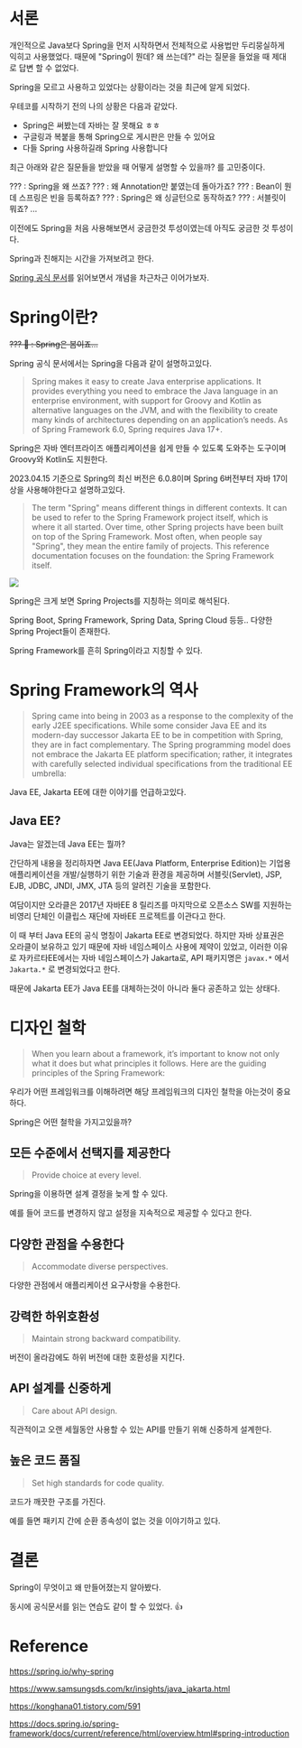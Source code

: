 # 서론

개인적으로 Java보다 Spring을 먼저 시작하면서 전체적으로 사용법만 두리뭉실하게 익히고 사용했었다.
때문에 "Spring이 뭔데? 왜 쓰는데?" 라는 질문을 들었을 때 제대로 답변 할 수 없었다.

Spring을 모르고 사용하고 있었다는 상황이라는 것을 최근에 알게 되었다.

우테코를 시작하기 전의 나의 상황은 다음과 같았다.

- Spring은 써봤는데 자바는 잘 못해요 ㅎㅎ
- 구글링과 복붙을 통해 Spring으로 게시판은 만들 수 있어요
- 다들 Spring 사용하길래 Spring 사용합니다

최근 아래와 같은 질문들을 받았을 때 어떻게 설명할 수 있을까? 를 고민중이다.

??? : Spring을 왜 쓰죠?
??? : 왜 Annotation만 붙였는데 돌아가죠?
??? : Bean이 뭔데 스프링은 빈을 등록하죠?
??? : Spring은 왜 싱글턴으로 동작하죠?
??? : 서블릿이 뭐죠?
...

이전에도 Spring을 처음 사용해보면서 궁금한것 투성이였는데 아직도 궁금한 것 투성이다.

Spring과 친해지는 시간을 가져보려고 한다.

[Spring 공식 문서](https://docs.spring.io/spring-framework/docs/current/reference/html/overview.html#spring-introduction)를 읽어보면서 개념을 차근차근 이어가보자.

# Spring이란?

~~??? 🦆 : Spring은 봄이죠...~~

Spring 공식 문서에서는 Spring을 다음과 같이 설명하고있다.
 
> Spring makes it easy to create Java enterprise applications. It provides everything you need to embrace the Java language in an enterprise environment, with support for Groovy and Kotlin as alternative languages on the JVM, and with the flexibility to create many kinds of architectures depending on an application’s needs. As of Spring Framework 6.0, Spring requires Java 17+.

Spring은 자바 엔터프라이즈 애플리케이션을 쉽게 만들 수 있도록 도와주는 도구이며 Groovy와 Kotlin도 지원한다.

2023.04.15 기준으로 Spring의 최신 버전은 6.0.8이며 Spring 6버전부터 자바 17이상을 사용해야한다고 설명하고있다.


> The term "Spring" means different things in different contexts. It can be used to refer to the Spring Framework project itself, which is where it all started. Over time, other Spring projects have been built on top of the Spring Framework. Most often, when people say "Spring", they mean the entire family of projects. This reference documentation focuses on the foundation: the Spring Framework itself.

![](https://velog.velcdn.com/images/junho5336/post/cc6c7a8a-bf6b-42d2-b547-b328bddd9a28/image.png)

Spring은 크게 보면 Spring Projects를 지칭하는 의미로 해석된다.

Spring Boot, Spring Framework, Spring Data, Spring Cloud 등등.. 다양한 Spring Project들이 존재한다.

Spring Framework를 흔히 Spring이라고 지칭할 수 있다.

# Spring Framework의 역사

> Spring came into being in 2003 as a response to the complexity of the early J2EE specifications. While some consider Java EE and its modern-day successor Jakarta EE to be in competition with Spring, they are in fact complementary. The Spring programming model does not embrace the Jakarta EE platform specification; rather, it integrates with carefully selected individual specifications from the traditional EE umbrella:

Java EE, Jakarta EE에 대한 이야기를 언급하고있다.

## Java EE?

Java는 알겠는데 Java EE는 뭘까?

간단하게 내용을 정리하자면 Java EE(Java Platform, Enterprise Edition)는 기업용 애플리케이션을 개발/실행하기 위한 기술과 환경을 제공하며 서블릿(Servlet), JSP, EJB, JDBC, JNDI, JMX, JTA 등의 알려진 기술을 포함한다.

여담이지만 오라클은 2017년 자바EE 8 릴리즈를 마지막으로 오픈소스 SW를 지원하는 비영리 단체인 이클립스 재단에 자바EE 프로젝트를 이관다고 한다. 

이 때 부터 Java EE의 공식 명칭이 Jakarta EE로 변경되었다. 하지만 자바 상표권은 오라클이 보유하고 있기 때문에 자바 네임스페이스 사용에 제약이 있었고, 이러한 이유로 자카르타EE에서는 자바 네임스페이스가 Jakarta로, API 패키지명은 `javax.*` 에서 `Jakarta.*` 로 변경되었다고 한다.

때문에 Jakarta EE가 Java EE를 대체하는것이 아니라 둘다 공존하고 있는 상태다.

# 디자인 철학

> When you learn about a framework, it’s important to know not only what it does but what principles it follows. Here are the guiding principles of the Spring Framework:

우리가 어떤 프레임워크를 이해하려면 해당 프레임워크의 디자인 철학을 아는것이 중요하다.

Spring은 어떤 철학을 가지고있을까?

## 모든 수준에서 선택지를 제공한다

> Provide choice at every level.

Spring을 이용하면 설계 결정을 늦게 할 수 있다.

예를 들어 코드를 변경하지 않고 설정을 지속적으로 제공할 수 있다고 한다.

## 다양한 관점을 수용한다

> Accommodate diverse perspectives.

다양한 관점에서 애플리케이션 요구사항을 수용한다.

## 강력한 하위호환성

> Maintain strong backward compatibility. 

버전이 올라감에도 하위 버전에 대한 호환성을 지킨다.

## API 설계를 신중하게

> Care about API design.

직관적이고 오랜 세월동안 사용할 수 있는 API를 만들기 위해 신중하게 설계한다.

## 높은 코드 품질

> Set high standards for code quality.

코드가 깨끗한 구조를 가진다.

예를 들면 패키지 간에 순환 종속성이 없는 것을 이야기하고 있다.

# 결론

Spring이 무엇이고 왜 만들어졌는지 알아봤다.

동시에 공식문서를 읽는 연습도 같이 할 수 있었다. 👍

# Reference

https://spring.io/why-spring

https://www.samsungsds.com/kr/insights/java_jakarta.html

https://konghana01.tistory.com/591

https://docs.spring.io/spring-framework/docs/current/reference/html/overview.html#spring-introduction
